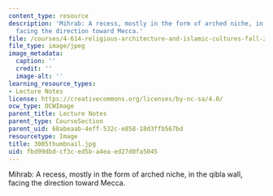 ```yaml
---
content_type: resource
description: 'Mihrab: A recess, mostly in the form of arched niche, in the qibla wall,
  facing the direction toward Mecca.'
file: /courses/4-614-religious-architecture-and-islamic-cultures-fall-2002/fbd99dbdcf3ced5ba4eaed27d0fa5045_3005thumbnail.jpg
file_type: image/jpeg
image_metadata:
  caption: ''
  credit: ''
  image-alt: ''
learning_resource_types:
- Lecture Notes
license: https://creativecommons.org/licenses/by-nc-sa/4.0/
ocw_type: OCWImage
parent_title: Lecture Notes
parent_type: CourseSection
parent_uid: 68abeaab-4eff-532c-e858-18d3ffb567bd
resourcetype: Image
title: 3005thumbnail.jpg
uid: fbd99dbd-cf3c-ed5b-a4ea-ed27d0fa5045
---
```

Mihrab: A recess, mostly in the form of arched niche, in the qibla wall, facing the direction toward Mecca.
